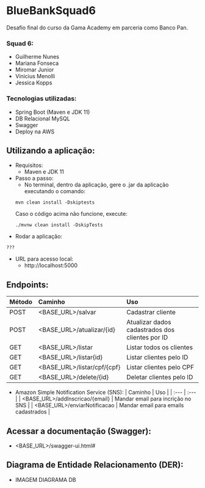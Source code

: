 # BlueBankSquad6

Desafio final do curso da Gama Academy em parceria como Banco Pan.

### Squad 6:
- Guilherme Nunes
- Mariana Fonseca
- Miromar Junior
- Vinicius Menolli
- Jessica Kopps

### Tecnologias utilizadas:

- Spring Boot (Maven e JDK 11)
- DB Relacional MySQL
- Swagger
- Deploy na AWS

## Utilizando a aplicação:

- Requisitos:
  - Maven e JDK 11
- Passo a passo:
  - No terminal, dentro da aplicação, gere o .jar da aplicação executando o comando:
  ```
  mvn clean install -Dskiptests
  ```
  Caso o código acima não funcione, execute:
  ```
  ./mvnw clean install -DskipTests
  ```
- Rodar a aplicação:
```
???
```
- URL para acesso local:
  - http://localhost:5000

## Endpoints:

| Método |  Caminho                     | Uso                       |
| :---   | :---                         | :---                      |
| POST   | <BASE_URL>/salvar            | Cadastrar cliente         |
| POST   | <BASE_URL>/atualizar/{id}    | Atualizar dados cadastrados dos clientes por ID|
| GET    | <BASE_URL>/listar            | Listar todos os clientes  |
| GET    | <BASE_URL>/listar{id}        | Listar clientes pelo ID   |
| GET    | <BASE_URL>/listar/cpf/{cpf}  | Listar clientes pelo CPF  |
| GET    | <BASE_URL>/delete/{id}       | Deletar clientes pelo ID  |

- Amazon Simple Notification Service (SNS):
|  Caminho                        | Uso                                  |
| :---                            | :---                                 |
| <BASE_URL>/addInscricao/{email} | Mandar email para incrição no SNS    |
| <BASE_URL>/enviarNotificacao    | Mandar email para emails cadastrados |


## Acessar a documentação (Swagger):
- <BASE_URL>/swagger-ui.html#

## Diagrama de Entidade Relacionamento (DER):
- IMAGEM DIAGRAMA DB



